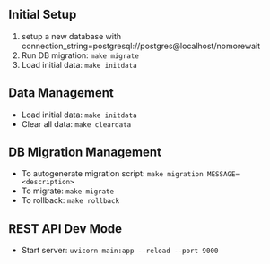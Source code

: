 ## Initial Setup

1. setup a new database with connection_string=postgresql://postgres@localhost/nomorewait
2. Run DB migration: `make migrate`
3. Load initial data: `make initdata`

## Data Management

- Load initial data: `make initdata`
- Clear all data: `make cleardata`

## DB Migration Management

- To autogenerate migration script: `make migration MESSAGE=<description>`
- To migrate: `make migrate`
- To rollback: `make rollback`

## REST API Dev Mode

- Start server: `uvicorn main:app --reload --port 9000`